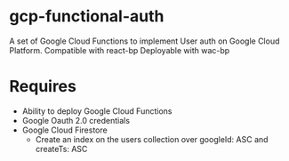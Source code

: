 
# gcp-functional-auth
A set of Google Cloud Functions to implement User auth on Google Cloud Platform.
Compatible with react-bp
Deployable with wac-bp

# Requires
* Ability to deploy Google Cloud Functions
* Google Oauth 2.0 credentials
* Google Cloud Firestore
  * Create an index on the users collection over googleId: ASC and createTs: ASC
